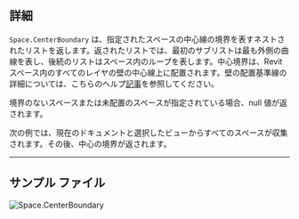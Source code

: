 ## 詳細
`Space.CenterBoundary` は、指定されたスペースの中心線の境界を表すネストされたリストを返します。返されたリストでは、最初のサブリストは最も外側の曲線を表し、後続のリストはスペース内のループを表します。中心境界は、Revit スペース内のすべてのレイヤの壁の中心線上に配置されます。壁の配置基準線の詳細については、こちらのヘルプ[記事](https://help.autodesk.com/view/RVT/2024/JPN/?guid=GUID-0BB62832-36DD-4E06-A9D4-EE98CE0FCF89)を参照してください。

境界のないスペースまたは未配置のスペースが指定されている場合、null 値が返されます。

次の例では、現在のドキュメントと選択したビューからすべてのスペースが収集されます。その後、中心の境界が返されます。
___
## サンプル ファイル

![Space.CenterBoundary](./Revit.Elements.Space.CenterBoundary_img.jpg)
